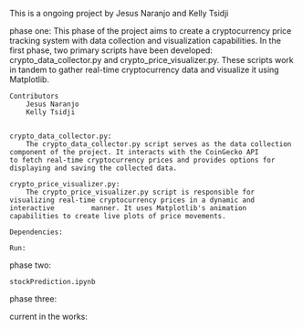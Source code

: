 This is a ongoing project by Jesus Naranjo and Kelly Tsidji

phase one:
    This phase of the project aims to create a cryptocurrency price tracking system with data collection and visualization capabilities.      In the first phase, two primary scripts have been developed: crypto_data_collector.py and crypto_price_visualizer.py. These scripts 
    work in tandem to gather real-time cryptocurrency data and visualize it using Matplotlib.

    Contributors
        Jesus Naranjo
        Kelly Tsidji


    crypto_data_collector.py:
        The crypto_data_collector.py script serves as the data collection component of the project. It interacts with the CoinGecko API           to fetch real-time cryptocurrency prices and provides options for displaying and saving the collected data.

    crypto_price_visualizer.py:
        The crypto_price_visualizer.py script is responsible for visualizing real-time cryptocurrency prices in a dynamic and interactive         manner. It uses Matplotlib's animation capabilities to create live plots of price movements.

    Dependencies:

    Run:
        

    

    


phase two:

    stockPrediction.ipynb

phase three:


current in the works:


